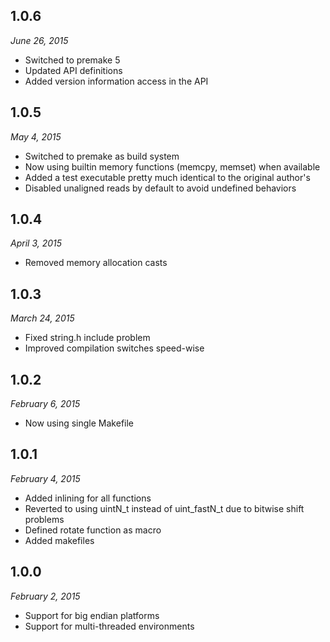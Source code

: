 1.0.6
-----
*June 26, 2015*

* Switched to premake 5
* Updated API definitions
* Added version information access in the API

1.0.5
-----
*May 4, 2015*

* Switched to premake as build system
* Now using builtin memory functions (memcpy, memset) when available
* Added a test executable pretty much identical to the original author's
* Disabled unaligned reads by default to avoid undefined behaviors

1.0.4
-----
*April 3, 2015*

* Removed memory allocation casts

1.0.3
-----
*March 24, 2015*

* Fixed string.h include problem
* Improved compilation switches speed-wise

1.0.2
-----
*February 6, 2015*

* Now using single Makefile

1.0.1
-----
*February 4, 2015*

* Added inlining for all functions
* Reverted to using uintN_t instead of uint_fastN_t due to bitwise shift problems
* Defined rotate function as macro
* Added makefiles

1.0.0
-----
*February 2, 2015*

* Support for big endian platforms
* Support for multi-threaded environments